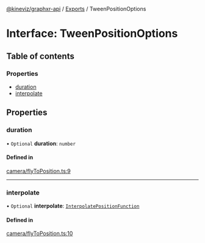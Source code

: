 [@kineviz/graphxr-api](../README.md) / [Exports](../modules.md) / TweenPositionOptions

# Interface: TweenPositionOptions

## Table of contents

### Properties

- [duration](TweenPositionOptions.md#duration)
- [interpolate](TweenPositionOptions.md#interpolate)

## Properties

### duration

• `Optional` **duration**: `number`

#### Defined in

[camera/flyToPosition.ts:9](https://bitbucket.org/kineviz/graphxr-api/src/3b69512/src/camera/flyToPosition.ts#lines-9)

___

### interpolate

• `Optional` **interpolate**: [`InterpolatePositionFunction`](../modules.md#interpolatepositionfunction)

#### Defined in

[camera/flyToPosition.ts:10](https://bitbucket.org/kineviz/graphxr-api/src/3b69512/src/camera/flyToPosition.ts#lines-10)
